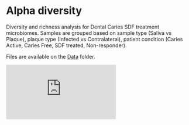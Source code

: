 # Alpha diversity 
Diversity and richness analysis for Dental Caries SDF treatment microbiomes. Samples are grouped based on sample type (Saliva vs Plaque), plaque type (Infected vs Contralateral), patient condition (Caries Active, Caries Free, SDF treated, Non-responder).

Files are available on the [Data](https://github.com/mariaasierra/Dental_Caries/tree/master/Data) folder.

![Alpha](https://github.com/mariaasierra/Dental_Caries/blob/master/Figures/alpha-diversity.pdf)
